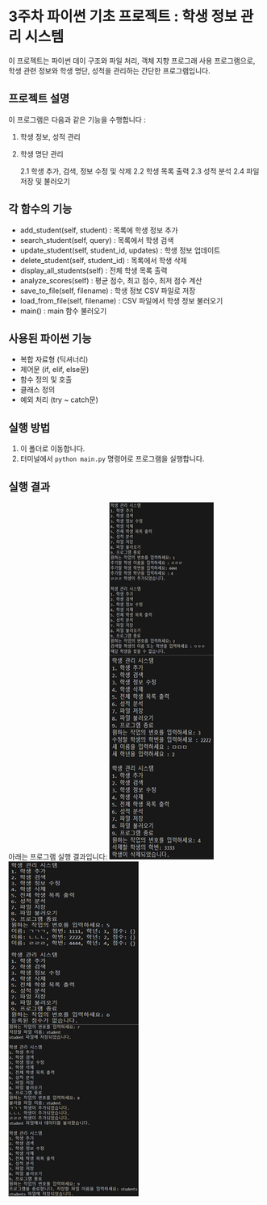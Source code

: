 # 3주차 파이썬 기초 프로젝트 : 학생 정보 관리 시스템
이 프로젝트는 파이썬 데이 구조와 파일 처리, 객체 지향 프로그래 사용 프로그램으로, 학생 관련 정보와 학생 명단, 성적을 관리하는 간단한 프로그램입니다.

## 프로젝트 설명
이 프로그램은 다음과 같은 기능을 수행합니다 :
1. 학생 정보, 성적 관리
2. 학생 명단 관리
  
   2.1 학생 추가, 검색, 정보 수정 및 삭제
   2.2 학생 목록 출력
   2.3 성적 분석
   2.4 파일 저장 및 불러오기


## 각 함수의 기능
- add_student(self, student) : 목록에 학생 정보 추가
- search_student(self, query) : 목록에서 학생 검색
- update_student(self, student_id, updates) : 학생 정보 업데이트
- delete_student(self, student_id) : 목록에서 학생 삭제
- display_all_students(self) : 전체 학생 목록 출력
- analyze_scores(self) : 평균 점수, 최고 점수, 최저 점수 계산
- save_to_file(self, filename) : 학생 정보 CSV 파일로 저장
- load_from_file(self, filename) : CSV 파일에서 학생 정보 불러오기
- main() : main 함수 불러오기

## 사용된 파이썬 기능
- 복합 자료형 (딕셔너리)
- 제어문 (if, elif, else문)
- 함수 정의 및 호출
- 클래스 정의
- 예외 처리 (try ~ catch문)


## 실행 방법
1. 이 폴더로 이동합니다.
2. 터미널에서 `python main.py` 명령어로 프로그램을 실행합니다.

## 실행 결과
아래는 프로그램 실행 결과입니다:
![프로그램 실행 결과](./program_result1.png)
![프로그램 실행 결과](./program_result2.png)
